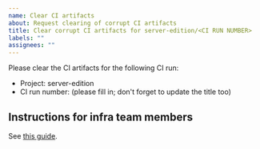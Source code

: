 ```yaml
---
name: Clear CI artifacts
about: Request clearing of corrupt CI artifacts
title: Clear corrupt CI artifacts for server-edition/<CI RUN NUMBER>
labels: ""
assignees: ""
---
```


Please clear the CI artifacts for the following CI run:

- Project: server-edition
- CI run number: (please fill in; don't forget to update the title too)

<!--
You can find out the CI run number as follows:

 1. In the affected CI run, go to the "Determine necessary jobs" job.
 2. View the logs for any "Determine whether XXX needs to be built" step.
 3. You should see a message like this:

        Checking gs://fullstaq-ruby-server-edition-ci-artifacts/<CI RUN NUMBER>/XXXX

    That's the CI run number.
-->

## Instructions for infra team members

See [this guide](https://github.com/fullstaq-ruby/infra/blob/main/docs/clearing-ci-artifacts.md).
